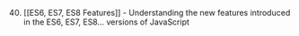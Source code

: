 40. [[ES6, ES7, ES8 Features]] - Understanding the new features introduced in the ES6, ES7, ES8... versions of JavaScript